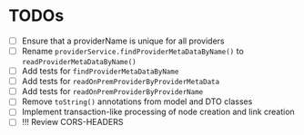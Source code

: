 # TODOs

- [ ] Ensure that a providerName is unique for all providers
- [ ] Rename `providerService.findProviderMetaDataByName()` to `readProviderMetaDataByName()`
- [ ] Add tests for `findProviderMetaDataByName`
- [ ] Add tests for `readOnPremProviderByProviderMetaData`
- [ ] Add tests for `readOnPremProviderByProviderName`
- [ ] Remove `toString()` annotations from model and DTO classes
- [ ] Implement transaction-like processing of node creation and link creation
- [ ] !!! Review CORS-HEADERS

